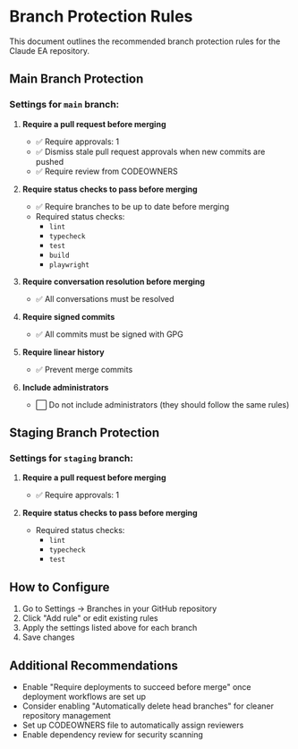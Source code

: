 # Branch Protection Rules

This document outlines the recommended branch protection rules for the Claude EA repository.

## Main Branch Protection

### Settings for `main` branch:

1. **Require a pull request before merging**
   - ✅ Require approvals: 1
   - ✅ Dismiss stale pull request approvals when new commits are pushed
   - ✅ Require review from CODEOWNERS

2. **Require status checks to pass before merging**
   - ✅ Require branches to be up to date before merging
   - Required status checks:
     - `lint`
     - `typecheck`
     - `test`
     - `build`
     - `playwright`

3. **Require conversation resolution before merging**
   - ✅ All conversations must be resolved

4. **Require signed commits**
   - ✅ All commits must be signed with GPG

5. **Require linear history**
   - ✅ Prevent merge commits

6. **Include administrators**
   - ⬜ Do not include administrators (they should follow the same rules)

## Staging Branch Protection

### Settings for `staging` branch:

1. **Require a pull request before merging**
   - ✅ Require approvals: 1

2. **Require status checks to pass before merging**
   - Required status checks:
     - `lint`
     - `typecheck`
     - `test`

## How to Configure

1. Go to Settings → Branches in your GitHub repository
2. Click "Add rule" or edit existing rules
3. Apply the settings listed above for each branch
4. Save changes

## Additional Recommendations

- Enable "Require deployments to succeed before merge" once deployment workflows are set up
- Consider enabling "Automatically delete head branches" for cleaner repository management
- Set up CODEOWNERS file to automatically assign reviewers
- Enable dependency review for security scanning
